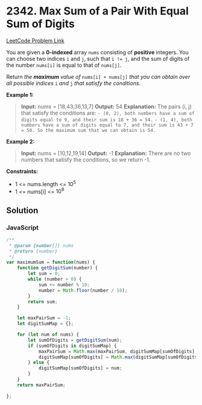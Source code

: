# 2342. Max Sum of a Pair With Equal Sum of Digits

[LeetCode Problem Link](https://leetcode.com/problems/max-sum-of-a-pair-with-equal-sum-of-digits/)

You are given a **0-indexed** array `nums` consisting of **positive** integers. You can choose two indices `i` and `j`, such that `i != j`, and the sum of digits of the number `nums[i]` is equal to that of `nums[j]`.

Return *the **maximum** value of* `nums[i] + nums[j]` *that you can obtain over all possible indices* `i` *and* `j` *that satisfy the conditions*.

**Example 1:**

>**Input:** nums = [18,43,36,13,7]
**Output:** 54
**Explanation:** The pairs (i, j) that satisfy the conditions are:
`- (0, 2), both numbers have a sum of digits equal to 9, and their sum is 18 + 36 = 54.`
`- (1, 4), both numbers have a sum of digits equal to 7, and their sum is 43 + 7 = 50.
So the maximum sum that we can obtain is 54.`

**Example 2:**

>**Input:** nums = [10,12,19,14]
**Output:** -1
**Explanation:** There are no two numbers that satisfy the conditions, so we return -1.

**Constraints:**

* 1 <= nums.length <= $10^5$
* 1 <= nums[i] <= $10^9$

## Solution

### JavaScript

```javaScript
/**
 * @param {number[]} nums
 * @return {number}
 */
var maximumSum = function(nums) {
    function getDigitSum(number) {
        let sum = 0;
        while (number > 0) {
            sum += number % 10;
            number = Math.floor(number / 10);
        }
        return sum;
    }

    let maxPairSum = -1;
    let digitSumMap = {};

    for (let num of nums) {
        let sumOfDigits = getDigitSum(num);
        if (sumOfDigits in digitSumMap) {
            maxPairSum = Math.max(maxPairSum, digitSumMap[sumOfDigits] + num);
            digitSumMap[sumOfDigits] = Math.max(digitSumMap[sumOfDigits], num);
        } else {
            digitSumMap[sumOfDigits] = num;
        }
    }
    return maxPairSum;
    
};
```
